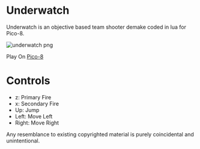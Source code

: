 # Underwatch
Underwatch is an objective based team shooter demake coded in lua for Pico-8.

![underwatch png](http://www.lexaloffle.com/bbs/cposts/2/25075.p8.png "Underwatch PNG")

Play On [Pico-8](http://www.lexaloffle.com/pico-8.php)

# Controls
- z: Primary Fire
- x: Secondary Fire
- Up: Jump
- Left: Move Left
- Right: Move Right

Any resemblance to existing copyrighted material is purely coincidental and unintentional.
